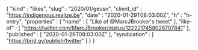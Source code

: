 {
  "kind" : "likes",
  "slug" : "2020/01/geusn",
  "client_id" : "https://indigenous.realize.be",
  "date" : "2020-01-29T08:03:00Z",
  "h" : "h-entry",
  "properties" : {
    "name" : [ "Like of @MarcJBrooker's tweet" ],
    "like-of" : [ "https://twitter.com/MarcJBrooker/status/1222217458028707841" ],
    "published" : [ "2020-01-29T08:03:00Z" ],
    "syndication" : [ "https://brid.gy/publish/twitter" ]
  }
}
